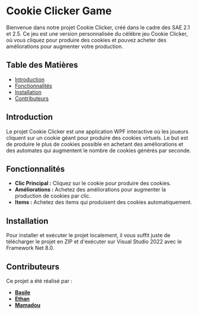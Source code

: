# Cookie Clicker Game

Bienvenue dans notre projet Cookie Clicker, créé dans le cadre des SAE 2.1 et 2.5. Ce jeu est une version personnalisée du célèbre jeu Cookie Clicker, où vous cliquez pour produire des cookies et pouvez acheter des améliorations pour augmenter votre production.

## Table des Matières

- [Introduction](#introduction)
- [Fonctionnalités](#fonctionnalités)
- [Installation](#installation)
- [Contributeurs](#contributeurs)

## Introduction

Le projet Cookie Clicker est une application WPF interactive où les joueurs cliquent sur un cookie géant pour produire des cookies virtuels. Le but est de produire le plus de cookies possible en achetant des améliorations et des automates qui augmentent le nombre de cookies générés par seconde.

## Fonctionnalités

- **Clic Principal :** Cliquez sur le cookie pour produire des cookies.
- **Améliorations :** Achetez des améliorations pour augmenter la production de cookies par clic.
- **Items :** Achetez des items qui produisent des cookies automatiquement.


## Installation

Pour installer et exécuter le projet localement, il vous suffit juste de télécharger le projet en ZIP et d'exécuter sur Visual Studio 2022 avec le Framework Net 8.0.

## Contributeurs

Ce projet a été réalisé par :

- **[Basile](https://github.com/4keezix)**
- **[Ethan](https://github.com/ethan-hgt)**
- **[Mamadou](https://github.com/Neptune2k21)**

